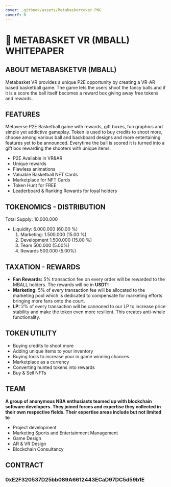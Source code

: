 ```yaml
---
cover: .gitbook/assets/Metabaskercover.PNG
coverY: 0
---
```


# 🏀 METABASKET VR (MBALL) WHITEPAPER

## ABOUT METABASKETVR (MBALL)

Metabasket VR provides a unique P2E opportunity by creating a VR-AR based basketball game. The game lets the users shoot the fancy balls and if it is a score the ball itself becomes a reward box giving away free tokens and rewards.

## **FEATURES**

Metaverse P2E Basketball game with rewards, gift boxes, fun graphics and simple yet addictive gameplay. Token is used to buy credits to shoot more, choose among various ball and backboard designs and more entertaining features yet to be announced. Everytime the ball is scored it is turned into a gift box rewarding the shooters with unique items.

* P2E Available in VR\&AR&#x20;
* Unique rewards&#x20;
* Flawless animations&#x20;
* Valuable Basketball NFT Cards
* &#x20;Marketplace for NFT Cards
* Token Hunt for FREE
* Leaderboard & Ranking Rewards for loyal holders

## TOKENOMICS - DISTRIBUTION

Total Supply: 10.000.000&#x20;

* Liquidity: 6.000.000 (60.00 %)&#x20;
  1. Marketing: 1.500.000 (15.00 %)&#x20;
  2. Development 1.500.000 (15.00 %)&#x20;
  3. Team 500.000 (5.00%)&#x20;
  4. Rewards 500.000 (5.00%)

## TAXATION - REWARDS

* **Fan Rewards:** 5% transaction fee on every order will be rewarded to the MBALL holders. The rewards will be in **USDT!**
* **Marketing:** 5% of every transaction fee will be allocated to the marketing pool which is dedicated to compensate for marketing efforts bringing more fans onto the court.
* **LP:** 2% of every transaction will be cannoned to our LP to increase price stability and make the token even more resilient. This creates anti-whale functionality.

## TOKEN UTILITY

* Buying credits to shoot more&#x20;
* Adding unique items to your inventory&#x20;
* Buying tools to increase your in game winning chances&#x20;
* Marketplace as a currency&#x20;
* Converting hunted tokens into rewards&#x20;
* Buy & Sell NFTs

## TEAM

**A group of anonymous NBA enthusiasts teamed up with blockchain software developers. They joined forces and expertise they collected in their own respective fields. Their expertise areas include but not limited to**

* Project development&#x20;
* Marketing Sports and Entertainment Management&#x20;
* Game Design&#x20;
* AR & VR Design&#x20;
* Blockchain Consultancy

## **CONTRACT**

### 0xE2F320537D25bb089A6612443ECaD97DC5d59b1E

